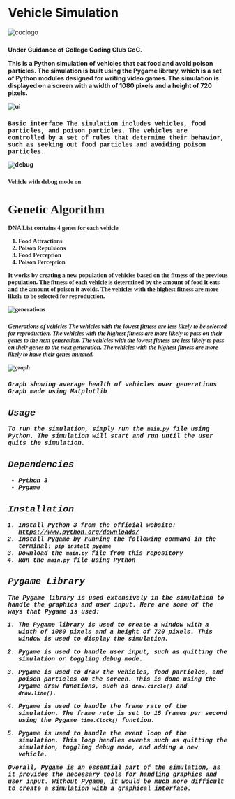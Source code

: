 # Vehicle Simulation
![coclogo](https://github.com/Aditya-y9/GeneticAlgorithm/assets/122613756/915e2bab-d17b-4fc2-9906-cad83ef72928)

### <strong style="align-text:center">
Under Guidance of College Coding Club CoC.
<strong>

This is a Python simulation of vehicles that eat food and avoid poison particles. 
The simulation is built using the Pygame library, which is a set of Python modules designed for writing video games. 
The simulation is displayed on a screen with a width of 1080 pixels and a height of 720 pixels. 

![ui](https://github.com/Aditya-y9/GeneticAlgorithm/assets/122613756/3683e61a-34f7-45f5-92d1-dfe428a4079d)
### <strong style="font-family:courier new">
Basic interface
<strong>
The simulation includes vehicles, food particles, and poison particles. 
The vehicles are controlled by a set of rules that determine their behavior, such as seeking out food particles and avoiding poison particles.


![debug](https://github.com/Aditya-y9/GeneticAlgorithm/assets/122613756/ef7c3305-f426-4fac-abe2-2c8dec864728)

### <strong style="font-family:copperplate gothic">
Vehicle with debug mode on
<strong>


# Genetic Algorithm
DNA List contains 4 genes for each vehicle
1. Food Attractions
2. Poison Repulsions
3. Food Perception
4. Poison Perception



It works by creating a new population of vehicles based on the fitness of the previous population.
The fitness of each vehicle is determined by the amount of food it eats and the amount of poison it avoids.
The vehicles with the highest fitness are more likely to be selected for reproduction.

![generations](https://github.com/Aditya-y9/GeneticAlgorithm/assets/122613756/3c1bcc9e-29e2-416d-9399-4dd682a1aa07)

### <strong style="font-style:italic">
Generations of vehicles
<strong>
The vehicles with the lowest fitness are less likely to be selected for reproduction.
The vehicles with the highest fitness are more likely to pass on their genes to the next generation.
The vehicles with the lowest fitness are less likely to pass on their genes to the next generation.
The vehicles with the highest fitness are more likely to have their genes mutated.

![graph](https://github.com/Aditya-y9/GeneticAlgorithm/assets/122613756/d170835a-2eb6-4db9-90a1-cf5db6521f35)

### <strong style="font-family:courier new">
Graph showing average health of vehicles over generations
Graph made using Matplotlib
<strong>


## Usage

To run the simulation, simply run the `main.py` file using Python. The simulation will start and run until the user quits the simulation.

## Dependencies

- Python 3
- Pygame

## Installation

1. Install Python 3 from the official website: https://www.python.org/downloads/
2. Install Pygame by running the following command in the terminal: `pip install pygame`
3. Download the `main.py` file from this repository
4. Run the `main.py` file using Python

## Pygame Library

The Pygame library is used extensively in the simulation to handle the graphics and user input. Here are some of the ways that Pygame is used:

1. The Pygame library is used to create a window with a width of 1080 pixels and a height of 720 pixels. This window is used to display the simulation.

2. Pygame is used to handle user input, such as quitting the simulation or toggling debug mode.

3. Pygame is used to draw the vehicles, food particles, and poison particles on the screen. This is done using the Pygame draw functions, such as `draw.circle()` and `draw.line()`.

4. Pygame is used to handle the frame rate of the simulation. The frame rate is set to 15 frames per second using the Pygame `time.Clock()` function.

5. Pygame is used to handle the event loop of the simulation. This loop handles events such as quitting the simulation, toggling debug mode, and adding a new vehicle.

Overall, Pygame is an essential part of the simulation, as it provides the necessary tools for handling graphics and user input. Without Pygame, it would be much more difficult to create a simulation with a graphical interface.
